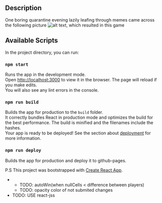 ## Description

One boring quarantine evening lazily leafing through memes came across the following picture ![alt text](https://github.com/shersh1k/random_fill/src/assets/rules.jpg), which resulted in this game

## Available Scripts

In the project directory, you can run:

### `npm start`

Runs the app in the development mode.<br />
Open [http://localhost:3000](http://localhost:3000) to view it in the browser.
The page will reload if you make edits.<br />
You will also see any lint errors in the console.

### `npm run build`

Builds the app for production to the `build` folder.<br />
It correctly bundles React in production mode and optimizes the build for the best performance.
The build is minified and the filenames include the hashes.<br />
Your app is ready to be deployed!
See the section about [deployment](https://facebook.github.io/create-react-app/docs/deployment) for more information.

### `npm run deploy`

Builds the app for production and deploy it to github-pages.<br />

P.S This project was bootstrapped with [Create React App](https://github.com/facebook/create-react-app).

<ul>
<li>
  <ul>
    <li>TODO: autoWin(when nullCells < difference between players)</li>
    <li>TODO: opacity color of not submited changes</li>
  </ul>
</li>
<li>TODO: USE react-jss</li>
</ul>
